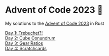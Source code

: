 # Advent of Code 2023 🎄

My solutions to the [Advent of Code 2023](https://adventofcode.com/2023/) in Rust

[Day 1: Trebuchet?!](https://github.com/dellink/advent-of-code/blob/main/2023/src/bin/01.rs)\
[Day 2: Cube Conundrum](https://github.com/dellink/advent-of-code/blob/main/2023/src/bin/02.rs)\
[Day 3: Gear Ratios](https://github.com/dellink/advent-of-code/blob/main/2023/src/bin/03.rs)\
[Day 4: Scratchcards](https://github.com/dellink/advent-of-code/blob/main/2023/src/bin/04.rs)
